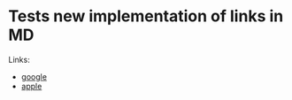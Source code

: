 # Tests new implementation of links in MD

Links:

- [google](https://www.google.com)
- <a href="https://www.apple.com">apple<a>
